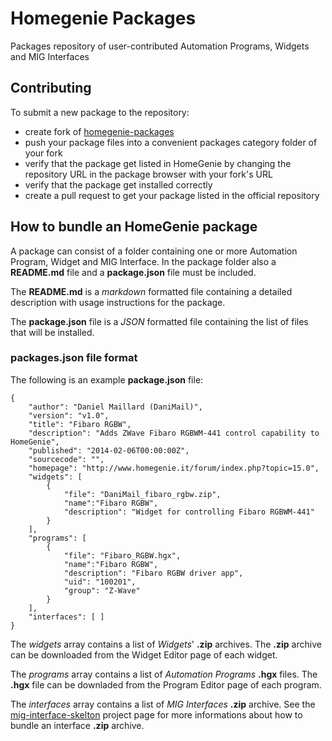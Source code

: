 # Homegenie Packages

Packages repository of user-contributed Automation Programs, Widgets and MIG Interfaces

## Contributing

To submit a new package to the repository:

- create fork of <a href="https://github.com/genielabs/homegenie-packages" target="_blank">homegenie-packages</a>
- push your package files into a convenient packages category folder of your fork
- verify that the package get listed in HomeGenie by changing the repository URL in the package browser with your fork's URL
- verify that the package get installed correctly
- create a pull request to get your package listed in the official repository

## How to bundle an HomeGenie package

A package can consist of a folder containing one or more Automation Program, Widget and MIG Interface.
In the package folder also a **README.md** file and a **package.json** file must be included.

The **README.md** is a *markdown* formatted file containing a detailed description with usage instructions for the package.

The **package.json** file is a *JSON* formatted file containing the list of files that will be installed.

### packages.json file format

The following is an example **package.json** file:

    {
        "author": "Daniel Maillard (DaniMail)",
        "version": "v1.0",
        "title": "Fibaro RGBW",
        "description": "Adds ZWave Fibaro RGBWM-441 control capability to HomeGenie",
        "published": "2014-02-06T00:00:00Z",
        "sourcecode": "",
        "homepage": "http://www.homegenie.it/forum/index.php?topic=15.0", 
        "widgets": [
            { 
                "file": "DaniMail_fibaro_rgbw.zip",
                "name":"Fibaro RGBW",
                "description": "Widget for controlling Fibaro RGBWM-441"
            }
        ],
        "programs": [
            { 
                "file": "Fibaro_RGBW.hgx",
                "name":"Fibaro RGBW",
                "description": "Fibaro RGBW driver app",
                "uid": "100201",
                "group": "Z-Wave" 
            }
        ],
        "interfaces": [ ]
    }

The *widgets* array contains a list of *Widgets*' **.zip** archives. The **.zip** archive can be downloaded from the Widget Editor page of each widget.

The *programs* array contains a list of *Automation Programs* **.hgx** files. The **.hgx** file can be downladed from the Program Editor page of each program.

The *interfaces* array contains a list of *MIG Interfaces* **.zip** archive. See the <a href="https://github.com/genielabs/mig-interface-skelton" target="_blank">mig-interface-skelton</a> project page for more informations about how to bundle an interface **.zip** archive.


